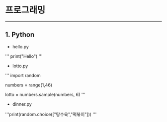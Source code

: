 # 프로그래밍
----
## 1. Python
- hello.py

'''
print("Hello")
'''

- lotto.py

'''
import random

numbers = range(1,46)

lotto = numbers.sample(numbers, 6)
'''

- dinner.py

'''print(random.choice(["탕수육","떡볶이"]))
'''

